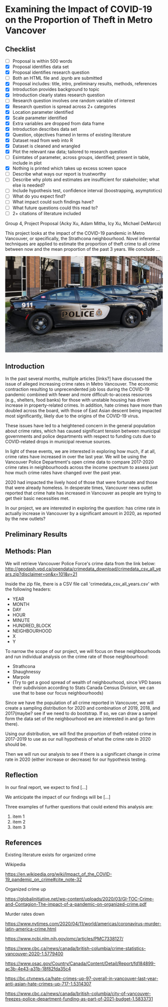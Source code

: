 # Examining the Impact of COVID-19 on the Proportion of Theft in Metro Vancover

## Checklist

- [ ] Proposal is within 500 words
- [x] Proposal identifies data set
- [x] Proposal identifies research question
- [ ] Both an HTML file and .ipynb are submitted
- [x] Proposal includes: title, intro, preliminary results, methods, references
- [x] Introduction provides background to topic
- [x] Introduction clearly states research question
- [ ] Research question involves one random variable of interest
- [x] Research question is spread across 2+ categories
- [x] Location parameter identified
- [x] Scale parameter identified
- [x] Extra variables are dropped from data frame
- [x] Introduction describes data set
- [x] Question, objectives framed in terms of existing literature
- [x] Dataset read from web into R
- [x] Dataset is cleaned and wrangled
- [x] Plot the relevant raw data; tailored to research question
- [ ] Esimtates of parameter, across groups, identified; present in table, include in plot
- [x] Nothing is printed which takes up excess screen space
- [ ] Describe what ways our report is trustworthy
- [ ] Describe why plots and estimates are insufficient for stakeholder; what else is needed?
- [ ] Include hypothesis test, confidence interval (boostrapping, asymptotics)
- [ ] What do you expect find?
- [ ] What impact could such findings have?
- [ ] What future questions could this read to?
- [ ] 2+ citations of literature included

Group 4, Project Proposal (Acky Xu, Adam Mitha, Icy Xu, Michael DeMarco)

This project looks at the impact of the COVID-19 pandemic in Metro Vancouver, or specifically, the Strathcona neighbourhood. Novel inferential techniques are applied to estimate the proportion of theft crime to all crime between now and the mean proportion of the past 3 years. We conclude ...

![A VPD car](./code/images/vpd.jpg)

## Introduction

In the past several months, multiple articles [links?] have discussed the issue of alleged increasing crime rates in Metro Vancouver. The economic contraction resulting to unprecendented job loss during the COVID-19 pandemic combined with fewer and more difficult-to-access resources (e.g., shelters, food banks) for those with unstable housing has driven increase in property-related crimes. In addition, hate crimes have more than doubled across the board, with those of East Asian descent being impacted most significantly, likely due to the origins of the COVID-19 virus.

These issues have led to a heightened concern in the general population about crime rates, which has caused significant tension between municipal governments and police departments with respect to funding cuts due to COVID-related drops in municipal revenue sources.

In light of these events, we are interested in exploring how much, if at all, crime rates have increased in over the last year. We will be using the Vancouver Police Department's open crime data to compare 2017-2020 crime rates in neighbourhoods across the income spectrum to assess just how much crime rates have changed over the past year.

2020 had impacted the lively hood of those that were fortunate and those that were already homeless.  In desperate times, Vancouver news outlet reported that crime hate has increased in Vancouver as people are trying to get their basic necessities met.

In our project, we are interested in exploring the question: has crime rate in actually increase in Vancouver by a significant amount in 2020, as reported by the new outlets?

## Preliminary Results

## Methods: Plan

We will retrieve Vancouver Police Force's crime data from the link below:
http://geodash.vpd.ca/opendata/crimedata_download/crimedata_csv_all_years.zip?disclaimer=on&x=101&y=21

Inside the zip file, there is a CSV file call 'crimedata_csv_all_years.csv' with the following headers:

- YEAR
- MONTH
- DAY
- HOUR
- MINUTE
- HUNDRED_BLOCK
- NEIGHBOURHOOD
- X
- Y

To narrow the scope of our project, we will focus on these neighbourhoods and run individual analysis on the crime rate of those neighbourhood:

- Strathcona
- Shaughnessy
- Marpole
- (Try to get a good spread of wealth of neighbourhood, since VPD bases their subdivision according to Stats Canada Census Division, we can use that to base our focus neighbourhoods)

Since we have the population of all crime reported in Vancouver, we will create a sampling distribution for 2020 and combination of 2019, 2018, and 2017(maybe? see if we need to do bootstrap.  If so, we can draw a sampel form the data set of the neighbourhood we are interested in and go form there).

Using our distribution, we will find the proportion of theft-related crime in 2017-2019 to use as our null hypothesis of what the crime rate in 2020 should be.

Then we will run our analysis to see if there is a significant change in crime rate in 2020 (either increase or decrease) for our hypothesis testing.

## Reflection

In our final report, we expect to find [...]

We anticipate the impact of our findings will be [...]

Three examples of further questions that could extend this analysis are:

1. item 1
2. item 2
3. item 3

## References

Existing literature exists for organized crime

Wikipedia

https://en.wikipedia.org/wiki/Impact_of_the_COVID-19_pandemic_on_crime#cite_note-32

Organized crime up

https://globalinitiative.net/wp-content/uploads/2020/03/GI-TOC-Crime-and-Contagion-The-impact-of-a-pandemic-on-organized-crime.pdf

Murder rates down

https://www.nytimes.com/2020/04/11/world/americas/coronavirus-murder-latin-america-crime.html

https://www.ncbi.nlm.nih.gov/pmc/articles/PMC7338127/

https://www.cbc.ca/news/canada/british-columbia/crime-statistics-vancouver-2020-1.5779400

https://www.osac.gov/Country/Canada/Content/Detail/Report/fd184899-ac3b-4e43-a31b-18f82fda35c4

https://bc.ctvnews.ca/hate-crimes-up-97-overall-in-vancouver-last-year-anti-asian-hate-crimes-up-717-1.5314307

https://www.cbc.ca/news/canada/british-columbia/city-of-vancouver-freezes-police-department-funding-as-part-of-2021-budget-1.5833731